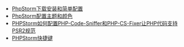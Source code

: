 * [PhpStorm下载安装和简单配置](/tools/phpstorm/install-and-simple-configure.md)
* [PhpStorm配置主题和颜色](/tools/phpstorm/configuration-themes-and-colors.md)
* [PHPStorm如何配置PHP-Code-Sniffer和PHP-CS-Fixer让PHP代码支持PSR2规范](/tools/phpstorm/how-to-use-phpstorm-configures-php-code-sniffer-and-php-cs-fixer-to-support-psr2-specification.md)
* [PHPStorm快捷键](/tools/phpstorm/keymap.md)
